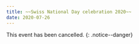 ```yaml
---
title: ~~Swiss National Day celebration 2020~~
date: 2020-07-26
---
```


This event has been cancelled.
{: .notice--danger}
